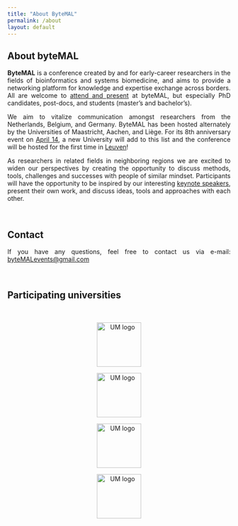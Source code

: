```yaml
---
title: "About ByteMAL"
permalink: /about
layout: default
---
```


<div class="row">

  <div class="col-sm-12 px-3" style="text-align: justify">
  <h2 id="about-the-bytemal-conference"><b>About byteMAL</b></h2>
  <p><strong>ByteMAL</strong> is a conference created by and for early-career researchers in the fields of bioinformatics and systems biomedicine, 
  and aims to provide a networking platform for knowledge and expertise exchange across borders. 
  All are welcome to <a href="/bytemal-2025/register">attend and present</a> at
  byteMAL, but especially PhD candidates, post-docs, and students (master’s and bachelor’s).</p>
  <p>We aim to vitalize communication amongst researchers from the Netherlands, Belgium, and Germany. 
  ByteMAL has been hosted alternately by the Universities of Maastricht, Aachen, and
  Liège. For its 8th anniversary event on <a href="/bytemal-2024/program">April 14</a>, a new University will add to this list and the conference will be hosted for the first time in <a href="/bytemal-2024/venue">Leuven</a>!</p>
  <p>As researchers in related fields in neighboring regions we are excited to widen our perspectives by creating the opportunity to discuss methods, 
  tools, challenges and successes with people of similar mindset. 
  Participants will have the opportunity to be inspired by our interesting <a href="/bytemal-2025/speakers">keynote speakers</a>, 
  present their own work, and discuss ideas, tools and approaches with each other.</p>

  <br>
  <p style="text-align: justify">
    <h2><b>Contact</b></h2>
    If you have any questions, feel free to contact us via e-mail: <a href = "mailto:byteMALevents@gmail.com">byteMALevents@gmail.com</a>
  </p>

  <br>
  <p style="text-align: center;">
    <h2><b>Participating universities</b></h2> <br>
  </p>
  <p style="text-align: center;">
    <img src="/bytemal-2025/images/Institutions/UM_logo.png" alt="UM logo" style="height:100px;max-height:100%;width:auto;vertical-align:middle;">
  </p>
  <p style="text-align: center;">
    <img src="/bytemal-2025/images/Institutions/RWTH_logo.png" alt="UM logo" style="height:100px;max-height:100%;width:auto;vertical-align:middle;">
  </p>
  <p style="text-align: center;">
    <img src="/bytemal-2025/images/Institutions/UL_logo.png" alt="UM logo" style="height:100px;max-height:100%;width:auto;vertical-align:middle;">
  </p>
  <p style="text-align: center;">
    <img src="/bytemal-2025/images/Institutions/KUL_logo.png" alt="UM logo" style="height:100px;max-height:100%;width:auto;vertical-align:middle;">
  </p>
  </div>
  
</div>
  






